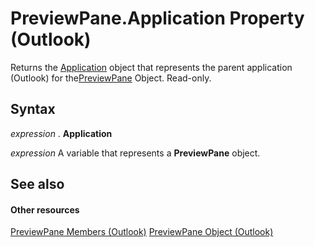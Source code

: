 
# PreviewPane.Application Property (Outlook)

Returns the [Application](797003e7-ecd1-eccb-eaaf-32d6ddde8348.md) object that represents the parent application (Outlook) for the[PreviewPane](fd4f497b-7085-6e0f-018b-17845f4dfe61.md) Object. Read-only.


## Syntax

 _expression_ . **Application**

 _expression_ A variable that represents a **PreviewPane** object.


## See also


#### Other resources


[PreviewPane Members (Outlook)](42ded67c-b3cb-a479-a110-fd3db9548d3b.md)
[PreviewPane Object (Outlook)](fd4f497b-7085-6e0f-018b-17845f4dfe61.md)
